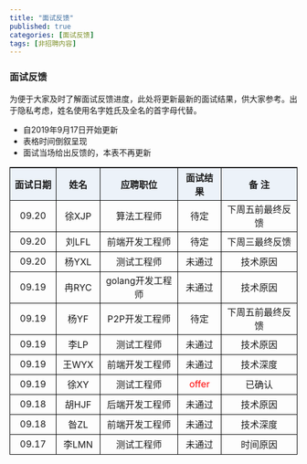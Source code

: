 ```yaml
---
title: "面试反馈"
published: true
categories: [面试反馈]
tags: [非招聘内容]
---
```


### 面试反馈
为便于大家及时了解面试反馈进度，此处将更新最新的面试结果，供大家参考。出于隐私考虑，姓名使用名字姓氏及全名的首字母代替。
- 自2019年9月17日开始更新
- 表格时间倒叙呈现
- 面试当场给出反馈的，本表不再更新

<style>
  table{
    border-left:1px solid #000000;
    border-top:1px solid #000000;
    width: 100%;/*表格宽度*/
    word-wrap:break-word;
    word-break:break-all;
    <!-- border-collapse: collapse; /*使用单一线条的边框*/ -->
    empty-cells: show !important; /*单元格无内容依旧绘制边框*/
  }

  table th,td{
    border-right:1px solid #000000;
    border-bottom:1px solid #000000;
    height: 35px; /*统一每一行的默认高度*/
  }

  table th {
      text-align: center !important; /*内容居中，加上 !important 避免被 Markdown 样式覆盖*/
      background: #ECF2F9; /*背景色*/
      <!-- white-space: nowrap; /*表头内容强制在一行显示*/ -->
  }
  /*悬浮变色*/
  table tr:hover {
      background: yellow;
  }

  /*指定第一列宽度*/
  table th:nth-of-type(1) {
      width: 60px;
     white-space: nowrap;
  }
  /*指定第二列宽度*/
  table th:nth-of-type(2) {
      width: 60px;
     white-space: nowrap;
  }
</style>

|面试日期 |姓名|应聘职位  |面试结果 |  备  注 |
|:-----:|:---:|:-------:|:-------:|:------:|
|09.20|徐XJP|算法工程师|待定|下周五前最终反馈|
|09.20|刘LFL|前端开发工程师|待定|下周三最终反馈|
|09.20|杨YXL|测试工程师|未通过|技术原因|
|09.19   |冉RYC  |golang开发工程师|未通过|技术原因|
|09.19   |杨YF   |P2P开发工程师|待定  |下周五前最终反馈|
|09.19   |李LP   |测试工程师|未通过   |技术原因|
|09.19   |王WYX |前端开发工程师|未通过 |技术深度|
|09.19   |徐XY  |测试工程师 |<font color=red>offer|已确认|
|09.18   |胡HJF |后端开发工程师|未通过 |技术原因|
|09.18   |昝ZL |前端开发工程师|未通过|技术深度|
|09.17  |李LMN |测试工程师 |未通过   |时间原因|
